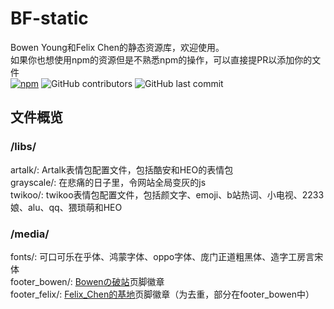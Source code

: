 # BF-static
Bowen Young和Felix Chen的静态资源库，欢迎使用。
<br>如果你也想使用npm的资源但是不熟悉npm的操作，可以直接提PR以添加你的文件
<br>[![npm](https://img.shields.io/npm/v/bf-static?color=green&logo=npm)](https://www.npmjs.com/package/bf-static)
![GitHub contributors](https://img.shields.io/github/contributors/BowenYoung/BF-static)
![GitHub last commit](https://img.shields.io/github/last-commit/BowenYoung/BF-static?color=blue)

## 文件概览

### /libs/
artalk/: Artalk表情包配置文件，包括酷安和HEO的表情包
<br>grayscale/: 在悲痛的日子里，令网站全局变灰的js
<br>twikoo/: twikoo表情包配置文件，包括颜文字、emoji、b站热词、小电视、2233娘、alu、qq、猥琐萌和HEO

### /media/
fonts/: 可口可乐在乎体、鸿蒙字体、oppo字体、庞门正道粗黑体、造字工房言宋体
<br>footer_bowen/: [Bowenの破站](https://bowenyoung.cn)页脚徽章
<br>footer_felix/: [Felix_Chen的基地](https://felixchen0707.cn)页脚徽章（为去重，部分在footer_bowen中）